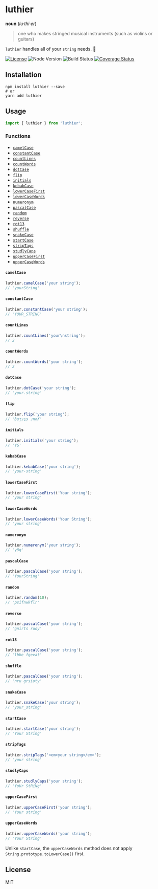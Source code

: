 # luthier

**noun** (*lu·thi·er*)

> one who makes stringed musical instruments (such as violins or guitars)

`luthier` handles all of your `string` needs. 🎸

[![License](https://img.shields.io/npm/l/luthier?style=for-the-badge)](https://github.com/joshtronic/luthier/blob/master/LICENSE)
![Node Version](https://img.shields.io/node/v/luthier?style=for-the-badge)
![Build Status](https://img.shields.io/travis/joshtronic/luthier/master?style=for-the-badge)
[![Coverage Status](https://img.shields.io/coveralls/github/joshtronic/luthier/master?style=for-the-badge)](https://coveralls.io/github/joshtronic/luthier?branch=master)

## Installation

```shell
npm install luthier --save
# or
yarn add luthier
```

## Usage

```javascript
import { luthier } from 'luthier';
```

### Functions

* [`camelCase`](#camelCase)
* [`constantCase`](#constantCase)
* [`countLines`](#countLines)
* [`countWords`](#countWords)
* [`dotCase`](#dotCase)
* [`flip`](#flip)
* [`initials`](#initial)
* [`kebabCase`](#kebabCase)
* [`lowerCaseFirst`](#lowerCaseFirst)
* [`lowerCaseWords`](#lowerCaseWords)
* [`numeronym`](#numeronym)
* [`pascalCase`](#pascalCase)
* [`random`](#random)
* [`reverse`](#reverse)
* [`rot13`](#rot13)
* [`shuffle`](#shuffle)
* [`snakeCase`](#snakeCase)
* [`startCase`](#startCase)
* [`stripTags`](#stripTags)
* [`studlyCaps`](#studlyCaps)
* [`upperCaseFirst`](#upperCaseFirst)
* [`upperCaseWords`](#upperCaseWords)

#### `camelCase`

```javascript
luthier.camelCase('your string');
// 'yourString'
```

#### `constantCase`

```javascript
luthier.constantCase('your string');
// 'YOUR_STRING'
```

#### `countLines`

```javascript
luthier.countLines('your\nstring');
// 2
```

#### `countWords`

```javascript
luthier.countWords('your string');
// 2
```

#### `dotCase`

```javascript
luthier.dotCase('your string');
// 'your.string'
```

#### `flip`

```javascript
luthier.flip('your string');
// 'ɓuᴉɹʇs ɹnoʎ'
```

#### `initials`

```javascript
luthier.initials('your string');
// 'YG'
```

#### `kebabCase`

```javascript
luthier.kebabCase('your string');
// 'your-string'
```

#### `lowerCaseFirst`

```javascript
luthier.lowerCaseFirst('Your string');
// 'your string'
```

#### `lowerCaseWords`

```javascript
luthier.lowerCaseWords('Your String');
// 'your string'
```

#### `numeronym`

```javascript
luthier.numeronym('your string');
// 'y8g'
```

#### `pascalCase`

```javascript
luthier.pascalCase('your string');
// 'YourString'
```

#### `random`

```javascript
luthier.random(10);
// 'psifnwkflr'
```

#### `reverse`

```javascript
luthier.pascalCase('your string');
// 'gnirts ruoy'
```

#### `rot13`

```javascript
luthier.pascalCase('your string');
// 'lbhe fgevat'
```

#### `shuffle`

```javascript
luthier.pascalCase('your string');
// 'nru grsioty'
```

#### `snakeCase`

```javascript
luthier.snakeCase('your string');
// 'your_string'
```

#### `startCase`

```javascript
luthier.startCase('your string');
// 'Your String'
```

#### `stripTags`

```javascript
luthier.stripTags('<em>your string</em>');
// 'your string'
```

#### `studlyCaps`

```javascript
luthier.studlyCaps('your string');
// 'YoUr StRiNg'
```

#### `upperCaseFirst`

```javascript
luthier.upperCaseFirst('your string');
// 'Your string'
```

#### `upperCaseWords`

```javascript
luthier.upperCaseWords('your string');
// 'Your String'
```

Unlike `startCase`, the `upperCaseWords` method does not apply
`String.prototype.toLowerCase()` first.

## License

MIT
